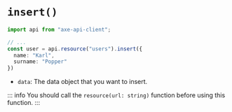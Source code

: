 # `insert()`

```ts
import api from "axe-api-client";

// ...
const user = api.resource("users").insert({
  name: "Karl",
  surname: "Popper"
})
```

- `data`: The data object that you want to insert.


::: info
You should call the `resource(url: string)` function before using this function.
:::